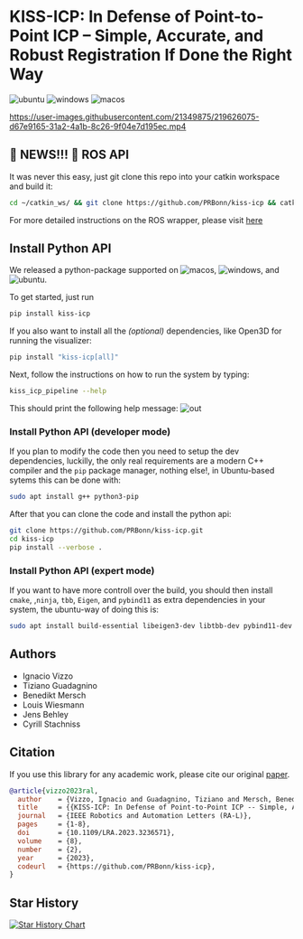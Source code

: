 # KISS-ICP: In Defense of Point-to-Point ICP – Simple, Accurate, and Robust Registration If Done the Right Way

![ubuntu](https://img.shields.io/badge/ubuntu-333333?style=flat&logo=ubuntu)
![windows](https://img.shields.io/badge/windows-333333?style=flat&logo=windows&logocolor=blue)
![macos](https://img.shields.io/badge/-macos-333333?style=flat&logo=apple)

https://user-images.githubusercontent.com/21349875/219626075-d67e9165-31a2-4a1b-8c26-9f04e7d195ec.mp4

## 📰 NEWS!!! 📰 ROS API

It was never this easy, just git clone this repo into your catkin workspace and build it:

```sh
cd ~/catkin_ws/ && git clone https://github.com/PRBonn/kiss-icp && catkin build
```

For more detailed instructions on the ROS wrapper, please visit [here](src/cpp/kiss_icp_ros/ros1/README.md)

## Install Python API

We released a python-package supported on
![macos](https://img.shields.io/badge/-macos-333333?style=flat&logo=apple),
![windows](https://img.shields.io/badge/windows-333333?style=flat&logo=windows&logocolor=blue), and
![ubuntu](https://img.shields.io/badge/ubuntu-333333?style=flat&logo=ubuntu).


To get started, just run

```sh
pip install kiss-icp
```

If you also want to install all the *(optional)* dependencies, like Open3D for running the visualizer:

```sh
pip install "kiss-icp[all]"
```

Next, follow the instructions on how to run the system by typing:

```sh
kiss_icp_pipeline --help
```

This should print the following help message:
![out](https://user-images.githubusercontent.com/21349875/193282970-25a400aa-ebcd-487a-b839-faa04eeca5b9.png)


### Install Python API (developer mode)

If you plan to modify the code then you need to setup the dev dependencies, luckilly, the only real
requirements are a modern C++ compiler and the `pip` package manager, nothing else!, in Ubuntu-based
sytems this can be done with:

```sh
sudo apt install g++ python3-pip
```

After that you can clone the code and install the python api:

```sh
git clone https://github.com/PRBonn/kiss-icp.git
cd kiss-icp
pip install --verbose .
```

### Install Python API (expert mode)

If you want to have more controll over the build, you should then install `cmake`, ,`ninja`, `tbb`,
`Eigen`, and `pybind11` as extra dependencies in your system, the ubuntu-way of doing this is:

```sh
sudo apt install build-essential libeigen3-dev libtbb-dev pybind11-dev ninja-build
```

## Authors

- Ignacio Vizzo 
- Tiziano Guadagnino 
- Benedikt Mersch 
- Louis Wiesmann 
- Jens Behley 
- Cyrill Stachniss

## Citation

If you use this library for any academic work, please cite our original [paper](https://www.ipb.uni-bonn.de/wp-content/papercite-data/pdf/vizzo2023ral.pdf).

```bibtex
@article{vizzo2023ral,
  author    = {Vizzo, Ignacio and Guadagnino, Tiziano and Mersch, Benedikt and Wiesmann, Louis and Behley, Jens and Stachniss, Cyrill},
  title     = {{KISS-ICP: In Defense of Point-to-Point ICP -- Simple, Accurate, and Robust Registration If Done the Right Way}},
  journal   = {IEEE Robotics and Automation Letters (RA-L)},
  pages     = {1-8},
  doi       = {10.1109/LRA.2023.3236571},
  volume    = {8},
  number    = {2},
  year      = {2023},
  codeurl   = {https://github.com/PRBonn/kiss-icp},
}
```

## Star History

[![Star History Chart](https://api.star-history.com/svg?repos=PRBonn/kiss-icp&type=Date)](https://star-history.com/#PRBonn/kiss-icp&Date)
